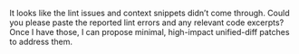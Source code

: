 It looks like the lint issues and context snippets didn’t come through. Could you please paste the reported lint errors and any relevant code excerpts? Once I have those, I can propose minimal, high-impact unified-diff patches to address them.